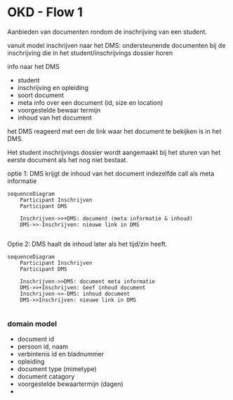 # OKD - Flow 1
Aanbieden van documenten rondom de inschrijving van een student.

vanuit model inschrijven naar het DMS: ondersteunende documenten bij de inschrijving die in het student/inschrijvings dossier horen

info naar het DMS
- student
- inschrijving en opleiding
- soort document
- meta info over een document (id, size en location)
- voorgestelde bewaar termijn
- inhoud van het document

het DMS reageerd met een de link waar het document te bekijken is in het DMS.

Het student inschrijvings dossier wordt aangemaakt bij het sturen van het eerste document als het nog niet bestaat.


optie 1:
DMS krijgt de inhoud van het document indezelfde call als meta informatie

```mermaid
sequenceDiagram
    Participant Inschrijven
    Participant DMS

    Inschrijven->>+DMS: document (meta informatie & inhoud)
    DMS->>-Inschrijven: nieuwe link in DMS


```

Optie 2:  DMS haalt de inhoud later als het tijd/zin heeft.

```mermaid
sequenceDiagram
    Participant Inschrijven
    Participant DMS

    Inschrijven->>DMS: document meta informatie
    DMS->>+Inschrijven: Geef inhoud document
    Inschrijven->>-DMS: inhoud document
    DMS->>Inschrijven: nieuwe link in DMS


```

### domain model
- document id
- persoon id, naam
- verbintenis id en bladnummer
- opleiding
- document type (mimetype)
- document catagory
- voorgestelde bewaartermijn (dagen)
- 

